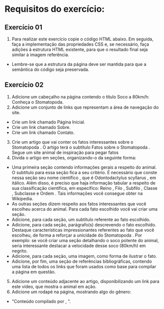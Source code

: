 # Requisitos do exercício:

## Exercício 01

1. Para realizar este exercício copie o código HTML abaixo. Em seguida, faça a implementação das propriedades CSS e, se necessário, faça adições à estrutura HTML existente, para que o resultado final seja similar à imagem referência.
* Lembre-se que a estrutura da página deve ser mantida para que a semântica do código seja preservada.

## Exercício 02

1. Adicione um cabeçalho na página contendo o título Soco a 80km/h: Conheça o Stomatopoda.
2. Adicione um conjunto de links que representam a área de navegação do site.
*   Crie um link chamado Página Inicial.
*   Crie um link chamado Sobre.
*   Crie um link chamado Contato.
3. Crie um artigo que vai conter os fatos interessantes sobre o Stomatopoda . O artigo terá o subtítulo Fatos sobre o Stomatopoda . Segue um site animal de inspiração para pegar fatos
4. Divida o artigo em seções, organizando-o da seguinte forma:
*   Uma primeira seção contendo informações gerais a respeito do animal. O subtítulo para essa seção fica a seu critério. É necessário que conste nessa seção seu nome científico , que é Odontodactylus scyllarus , em itálico. Além disso, é preciso que haja informação tabular a respeito de sua classificação científica, em específico: Reino , Filo , Subfilo , Classe , Subclasse e Ordem . Tais informações você consegue obter na Wikipedia.
*   As outras seções dizem respeito aos fatos interessantes que você escolheu acerca do animal. Para cada fato escolhido você vai criar uma seção.
*   Adicione, para cada seção, um subtítulo referente ao fato escolhido.
*   Adicione, para cada seção, parágrafo(s) descrevendo o fato escolhido. Destaque características impressionantes referentes ao fato que você escolheu, de forma a reforçar a unicidade do Stomatopoda . Por exemplo: se você criar uma seção detalhando o soco potente do animal, seria interessante destacar a velocidade desse soco (80km/h) em negrito.
*   Adicione, para cada seção, uma imagem, como forma de ilustrar o fato.
*   Adicione, por fim, uma seção de referências bibliográficas, contendo uma lista de todos os links que foram usados como base para compilar a página em questão.
5. Adicione um conteúdo adjacente ao artigo, disponibilizando um link para este vídeo, que mostra o animal em ação.
6. Adicione um rodapé na página, mostrando algo do gênero:
*   "Conteúdo compilado por <insere seu nome>, <ano atual>".


